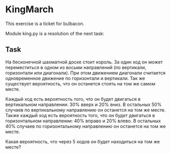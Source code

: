 KingMarch
=========

This exercise is a ticket for bulbacon.

Module king.py is a resolution of the next task:

Task
----

На бесконечной шахматной доске стоит король. За один ход он может переместиться в одном из восьми направлений (по вертикали, горизонтали или диагонали). При этом движением диагонали считается одновременное движение по горизонтали и вертикали. Так же существует вероятность, что он останется стоять на том же самом месте. 

Каждый ход есть вероятность того, что он будет двигаться в вертикальном направлении: 30% вверх и 20% вниз. В остальных 50% случаев по вертикальному направлению он останется на том же месте. Также каждый ход есть вероятность того, что он будет двигаться в горизонтальном направлении: 40% вправо и 20% влево. В остальных 40% случаев по горизонтальному направлению он останется на том же месте.


Какая вероятность, что через 5 ходов он будет находиться на том же месте?

